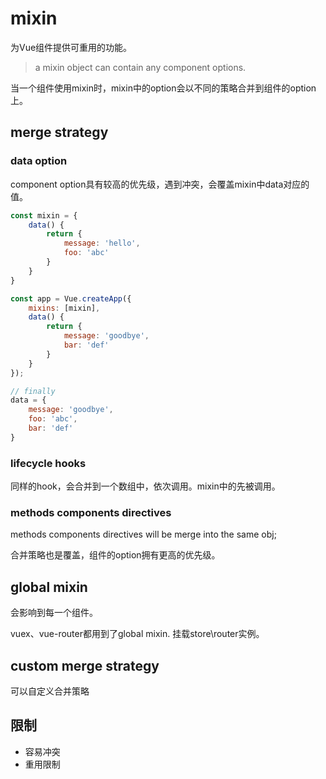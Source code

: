 # mixin

为Vue组件提供可重用的功能。

> a mixin object can contain any component options.

当一个组件使用mixin时，mixin中的option会以不同的策略合并到组件的option上。

## merge strategy

### data option

component option具有较高的优先级，遇到冲突，会覆盖mixin中data对应的值。

```javascript
const mixin = {
    data() {
        return {
            message: 'hello',
            foo: 'abc'
        }
    }
}

const app = Vue.createApp({
    mixins: [mixin],
    data() {
        return {
            message: 'goodbye',
            bar: 'def'
        }
    }
});

// finally
data = {
    message: 'goodbye',
    foo: 'abc',
    bar: 'def'
}
```

### lifecycle hooks

同样的hook，会合并到一个数组中，依次调用。mixin中的先被调用。

### methods components directives

methods components directives will be merge into the same obj;

合并策略也是覆盖，组件的option拥有更高的优先级。

## global mixin

会影响到每一个组件。

vuex、vue-router都用到了global mixin. 挂载store\router实例。

## custom merge strategy

可以自定义合并策略

## 限制

- 容易冲突
- 重用限制
